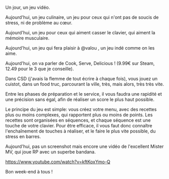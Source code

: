 Un jour, un jeu vidéo.

Aujourd'hui, un jeu culinaire, un jeu pour ceux qui n'ont pas de soucis de stress, ni de problème au cœur.

Aujourd'hui, un jeu pour ceux qui aiment casser le clavier, qui aiment la mémoire musculaire.

Aujourd'hui, un jeu qui fera plaisir à @valou , un jeu indé comme on les aime.

Aujourd'hui, on va parler de Cook, Serve, Delicious ! (9.99€ sur Steam, 12.49 pour le 3 que je conseille).

Dans CSD (j'avais la flemme de tout écrire à chaque fois), vous jouez un cuistot, dans un food truc, parcourant la ville, très, mais alors, très très vite.

Entre les phases de préparation et le service, il vous faudra une rapidité et une précision sans égal, afin de réaliser un score le plus haut possible.

Le principe du jeu est simple: vous créez votre menu, avec des recettes plus ou moins complexes, qui rapportent plus ou moins de points. Les recettes sont organisées en séquences, et chaque séquence est une touche de votre clavier. Pour être efficace, il vous faut donc connaître l'enchaînement de touches à réaliser, et le faire le plus vite possible, du stress en barres.

Aujourd'hui, pas un screenshot mais encore une vidéo de l'excellent Mister MV, qui joue RP avec un superbe bandana.

https://www.youtube.com/watch?v=kftKoxYmo-Q

Bon week-end à tous !